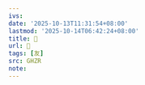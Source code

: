```yaml
---
ivs:
date: '2025-10-13T11:31:54+08:00'
lastmod: '2025-10-14T06:42:24+08:00'
title: 󰫀
url: 󰫀
tags: [友]
src: GHZR
note:
---
```

